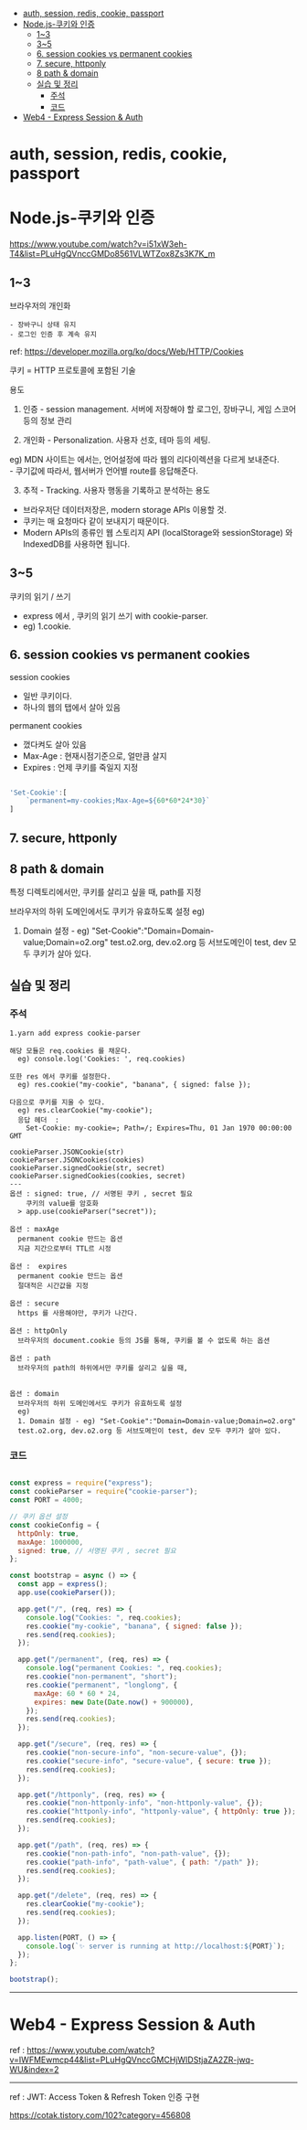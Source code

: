 - [auth, session, redis, cookie, passport](#auth-session-redis-cookie-passport)
- [Node.js-쿠키와 인증](#nodejs-쿠키와-인증)
  - [1~3](#13)
  - [3~5](#35)
  - [6. session cookies vs permanent cookies](#6-session-cookies-vs-permanent-cookies)
  - [7. secure, httponly](#7-secure-httponly)
  - [8 path & domain](#8-path--domain)
  - [실습 및 정리](#실습-및-정리)
    - [주석](#주석)
    - [코드](#코드)
- [Web4 - Express Session & Auth](#web4---express-session--auth)


# auth, session, redis, cookie, passport



# Node.js-쿠키와 인증 

https://www.youtube.com/watch?v=i51xW3eh-T4&list=PLuHgQVnccGMDo8561VLWTZox8Zs3K7K_m

## 1~3

브라우저의 개인화   

    - 장바구니 상태 유지  
    - 로그인 인증 후 계속 유지   

ref: https://developer.mozilla.org/ko/docs/Web/HTTP/Cookies 

쿠키 = HTTP 프로토콜에 포함된 기술

용도

1. 인증 - session management. 서버에 저장해야 할 로그인, 장바구니, 게임 스코어 등의 정보 관리

2. 개인화 - Personalization. 사용자 선호, 테마 등의 세팅. 

  eg) MDN 사이트는 에서는, 언어설정에 따라 웹의 리다이렉션을 다르게 보내준다.   
    - 쿠기값에 따라서, 웹서버가 언어별 route를 응답해준다.   

3. 추적  - Tracking.  사용자 행동을 기록하고 분석하는 용도


* 브라우저단 데이터저장은, modern storage APIs 이용할 것.  
* 쿠키는 매 요청마다 같이 보내지기 때문이다.  
* Modern APIs의 종류인 웹 스토리지 API (localStorage와 sessionStorage) 와 IndexedDB를 사용하면 됩니다.



## 3~5

쿠키의 읽기 / 쓰기  

- express 에서 , 쿠키의 읽기 쓰기 with cookie-parser. 
- eg) 1.cookie. 


## 6. session cookies vs permanent cookies

session cookies   

  - 일반 쿠키이다.  
  - 하나의 웹의 탭에서 살아 있음  

permanent cookies

  - 껐다켜도 살아 있음  
  - Max-Age : 현재시점기준으로, 얼만큼 살지 
  - Expires : 언제 쿠키를 죽일지 지정  


```js

'Set-Cookie':[
    `permanent=my-cookies;Max-Age=${60*60*24*30}`
]
```

## 7. secure, httponly


## 8 path & domain

특정 디렉토리에서만, 쿠키를 살리고 싶을 때, path를 지정

  브라우저의 하위 도메인에서도 쿠키가 유효하도록 설정
  eg)
  1. Domain 설정 - eg) "Set-Cookie":"Domain=Domain-value;Domain=o2.org"
  test.o2.org, dev.o2.org 등 서브도메인이 test, dev 모두 쿠키가 살아 있다.


## 실습 및 정리

### 주석

```
1.yarn add express cookie-parser

해당 모듈은 req.cookies 를 채운다.
  eg) console.log('Cookies: ', req.cookies)

또한 res 에서 쿠키를 설정한다.
  eg) res.cookie("my-cookie", "banana", { signed: false });

다음으로 쿠키를 지울 수 있다.
  eg) res.clearCookie("my-cookie");
  응답 헤더  : 
    Set-Cookie: my-cookie=; Path=/; Expires=Thu, 01 Jan 1970 00:00:00 GMT

cookieParser.JSONCookie(str)
cookieParser.JSONCookies(cookies)
cookieParser.signedCookie(str, secret)
cookieParser.signedCookies(cookies, secret)
---
옵션 : signed: true, // 서명된 쿠키 , secret 필요
    쿠키의 value를 암호화
  > app.use(cookieParser("secret"));

옵션 : maxAge 
  permanent cookie 만드는 옵션
  지금 지간으로부터 TTL르 시정

옵션 :  expires
  permanent cookie 만드는 옵션
  절대적은 시간값을 지정

옵션 : secure
  https 를 사용해야만, 쿠키가 나간다.

옵션 : httpOnly  
  브라우저의 document.cookie 등의 JS를 통해, 쿠키를 볼 수 없도록 하는 옵션

옵션 : path
  브라우저의 path의 하위에서만 쿠키를 살리고 싶을 때, 


옵션 : domain
  브라우저의 하위 도메인에서도 쿠키가 유효하도록 설정
  eg)
  1. Domain 설정 - eg) "Set-Cookie":"Domain=Domain-value;Domain=o2.org"
  test.o2.org, dev.o2.org 등 서브도메인이 test, dev 모두 쿠키가 살아 있다.

```

### 코드 

```js

const express = require("express");
const cookieParser = require("cookie-parser");
const PORT = 4000;

// 쿠키 옵션 설정
const cookieConfig = {
  httpOnly: true,
  maxAge: 1000000,
  signed: true, // 서명된 쿠키 , secret 필요
};

const bootstrap = async () => {
  const app = express();
  app.use(cookieParser());

  app.get("/", (req, res) => {
    console.log("Cookies: ", req.cookies);
    res.cookie("my-cookie", "banana", { signed: false });
    res.send(req.cookies);
  });

  app.get("/permanent", (req, res) => {
    console.log("permanent Cookies: ", req.cookies);
    res.cookie("non-permanent", "short");
    res.cookie("permanent", "longlong", {
      maxAge: 60 * 60 * 24,
      expires: new Date(Date.now() + 900000),
    });
    res.send(req.cookies);
  });

  app.get("/secure", (req, res) => {
    res.cookie("non-secure-info", "non-secure-value", {});
    res.cookie("secure-info", "secure-value", { secure: true });
    res.send(req.cookies);
  });

  app.get("/httponly", (req, res) => {
    res.cookie("non-httponly-info", "non-httponly-value", {});
    res.cookie("httponly-info", "httponly-value", { httpOnly: true });
    res.send(req.cookies);
  });

  app.get("/path", (req, res) => {
    res.cookie("non-path-info", "non-path-value", {});
    res.cookie("path-info", "path-value", { path: "/path" });
    res.send(req.cookies);
  });

  app.get("/delete", (req, res) => {
    res.clearCookie("my-cookie");
    res.send(req.cookies);
  });

  app.listen(PORT, () => {
    console.log(`✨ server is running at http://localhost:${PORT}`);
  });
};

bootstrap();
```

---


# Web4 - Express Session & Auth

ref : https://www.youtube.com/watch?v=IWFMEwmcp44&list=PLuHgQVnccGMCHjWIDStjaZA2ZR-jwq-WU&index=2


--- 


ref : JWT: Access Token & Refresh Token 인증 구현
                        
https://cotak.tistory.com/102?category=456808
